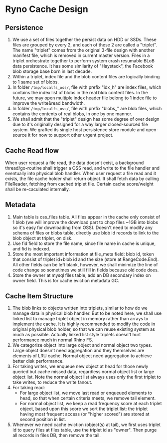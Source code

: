 # Ryno Cache Design
## Persistence 
1. We use a set of files together the persist data on HDD or SSDs. These files are grouped by every 2, and each of these 2 are called a "triplet". The name "triplet" comes from the original 3-file design with another manifest file, which is removed in current master version. Files in a triplet orchestrate together to perform system crash resumable BLoB data persistence. It has some similarity of "Haystack", the Facebook blob storage base born in last decade.
2. Within a triplet, index file and the blob content files are logically binding to 1 same set of blobs.
3. In folder `/tmp/localfs_oss/`, file with prefix "idx_h" are index files, which contains the index list of blobs in the real blob content files. In the future, we may open multiple index header file belong to 1 index file to improve the write&read bandwidth.
4. In folder `/tmp/localfs_oss/`, file with prefix "blobs_" are blob files, which contains the contents of real blobs, in one by one manner.
5. We shall admit that the "triplet" design has some degree of over design due to it's originally designed for a way larger closed-sourced file system. We grafted its single host persistence store module and open-source it for now to support other urgent project. 

## Cache Read flow
When user request a file read, the data doesn't exist, a background thread/go-routine shall trigger a OSS read, and write to the file handler and eventually into physical blob handler.
When user request a file read and it exists, the file cache holder shall return object. It shall fetch data by calling FileReader, fetching from cached triplet file. Certain cache score/weight shall be re-caculated internally.

## Metadata
1. Main table is oss_files table. All files appear in the cache only consist of 1 blob (we will improve the download part to chop files ~1GB into blobs so it's easy for downloading from OSS). Doesn't need to modify any schema of files or blobs table, directly use blob id records to link to the blob object at triplet, on disk.
2. Use fid field to store the file name, since file name in cache is unique, and fid is indexed.
3. Store the most important information at file_meta field: blob id, token that consist of triplet id+blob id and the size (store at RangeCode.End). All other fields can be left blank, however, we shall minimize the line of code change so sometimes we still fill in fields because old code does.
4. Store the owner at mysql files table, add an DB secondary index on owner field. This is for cache eviction metadata GC.

## Cache Item Structure
1. The blob links to objects written into triplets, similar to how do we manage data in physical blob handler. But to be noted here, we shall use linked list to manage triplet object in memory rather than arrays to implement the cache. It is highly recommended to modify the code in original physical blob holder, so that we can reuse existing system as much as possible. Actually linked list style triplets doesn't hurt performance much in normal Rhino FS.
2. We categorize object into large object and normal object two types. Large object doesn't need aggregation and they themselves are elements of LRU cache. Normal object need aggregation to achieve better disk performance.
3. For taking writes, we enqueue new object at head for those newly queried but cache missed data, regardless normal object list or large object list. Note the normal object list always uses only the first triplet to take writes, to reduce the write fanout.
4. For taking read: 
    - For large object list, we move last read or enqueued elements to head, so that when certain criteria meets, we remove tail element.
    - For normal object list, we keep a read frequency score at each triplet object, based upon this score we sort the triplet list: the triplet having most frequent access (or "higher scored") are stored at second position in list. 
5. Whenever we need cache eviction (object(s) at tail), we first uses triplet id to query files at files table, use the triplet id as "owner". Then purge all records in files DB, then remove the tail.